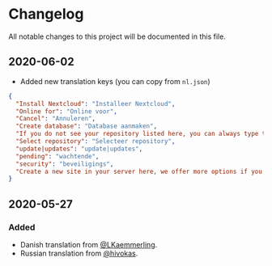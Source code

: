 # Changelog

All notable changes to this project will be documented in this file.

## 2020-06-02

- Added new translation keys (you can copy from `nl.json`)

```json
{
  "Install Nextcloud": "Installeer Nextcloud",
  "Online for": "Online voor",
  "Cancel": "Annuleren",
  "Create database": "Database aanmaken",
  "If you do not see your repository listed here, you can always type the repository manually in the input field below here.": "Als je je repository niet kan vinden in de lijst, kun je altijd de naam handmatig typen in het tekstveld hieronder.",
  "Select repository": "Selecteer repository",
  "update|updates": "update|updates",
  "pending": "wachtende",
  "security": "beveiligings",
  "Create a new site in your server here, we offer more options if you press Advanced settings, you can select a system user there or setup staging.": "Maak een nieuwe site in je server aan, we bieden meer instellingen aan als je op Geavanceerde instellingen drukt."
}
```

## 2020-05-27

### Added

- Danish translation from [@LKaemmerling](https://github.com/LKaemmerling).
- Russian translation from [@hivokas](https://github.com/hivokas).